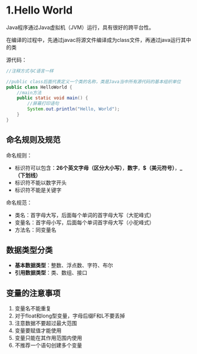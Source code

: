# 1.Hello World

Java程序通过Java虚拟机（JVM）运行，具有很好的跨平台性。

在编译的过程中，先通过javac将源文件编译成为class文件，再通过java运行其中的类

源代码：

```java
//注释方式与C语言一样

//public class后面代表定义一个类的名称，类是Java当中所有源代码的基本组织单位
public class HelloWorld {
    //main方法
	public static void main() {
        //屏幕打印语句
        System.out.println("Hello, World");
    }
}
```

## 命名规则及规范

命名规则：

- 标识符可以包含：**26个英文字母（区分大小写）**，**数字**，**$（美元符号）**，**_（下划线）**
- 标识符不能以数字开头
- 标识符不能是关键字



命名规范：

- 类名：首字母大写，后面每个单词的首字母大写（大驼峰式）
- 变量名：首字母小写，后面每个单词首字母大写（小驼峰式）
- 方法名：同变量名

## 数据类型分类

- **基本数据类型**：整数、浮点数、字符、布尔
- **引用数据类型**：类、数组、接口



## 变量的注意事项

1. 变量名不能重复
2. 对于float和long型变量，字母后缀F和L不要丢掉
3. 注意数据不要超过最大范围
4. 变量要赋值才能使用
5. 变量只能在其作用范围内使用
6. 不推荐一个语句创建多个变量

